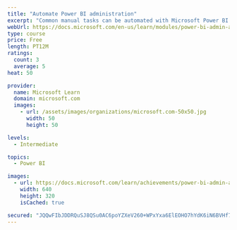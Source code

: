 ```yaml
---
title: "Automate Power BI administration"
excerpt: "Common manual tasks can be automated with Microsoft Power BI Cmdlets for Windows PowerShell and PowerShell core."
webUrl: https://docs.microsoft.com/en-us/learn/modules/power-bi-admin-automate/
type: course
price: Free
length: PT12M
ratings:
  count: 3
  average: 5
heat: 50

provider:
  name: Microsoft Learn
  domain: microsoft.com
  images:
    - url: /assets/images/organizations/microsoft.com-50x50.jpg
      width: 50
      height: 50

levels:
  - Intermediate

topics:
  - Power BI

images:
  - url: https://docs.microsoft.com/learn/achievements/power-bi-admin-automate-social.png
    width: 640
    height: 320
    isCached: true

secured: "JQQwFIbJDDRQuSJ8QSu0AC6poYZXeV260+WPxYxa6ElEOHO7hYdK6iN6BVHf7PAkPOw+0IdTjYxLQ/TqSshF2RnuX3P6xAgINWQOMnZa2s6AP9ILiv8l3mKyLreq6WnY1QZpSCBQqclNGmsPwCvtTS3JOAGbZcEE7tCOMjBFO90sXYchHvK50qHmZaKSWH0TwmJ5dn5S7wtlMgN9MycZxerGCgtQOyjGQCCMHK01j9qq4bkRyam0yQMqdior7Gm4FKwy1jU9xVOVMB0PbOJQIHA00CBjgJo6AQAWCFFbnPo5KJnR8ZPLaw3wC0k8mp+vhWhetVHE/xw7nP9ejgYZ1q5y4ANy7C3T+wc+IeLDgqCdgtW/kzQGFjnkoOuSGAKDAOiKQmelVlFhHQ3IDbozLw==;oRRbXM9bAG9iY/3q/CHk3A=="
---
```


